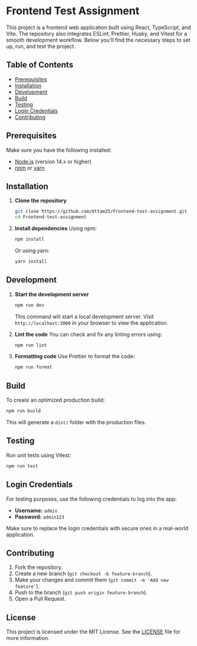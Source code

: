 
# Frontend Test Assignment

This project is a frontend web application built using React, TypeScript, and Vite. The repository also integrates ESLint, Prettier, Husky, and Vitest for a smooth development workflow. Below you'll find the necessary steps to set up, run, and test the project.

## Table of Contents
- [Prerequisites](#prerequisites)
- [Installation](#installation)
- [Development](#development)
- [Build](#build)
- [Testing](#testing)
- [Login Credentials](#login-credentials)
- [Contributing](#contributing)

## Prerequisites
Make sure you have the following installed:
- [Node.js](https://nodejs.org/) (version 14.x or higher)
- [npm](https://www.npmjs.com/) or [yarn](https://yarnpkg.com/)

## Installation

1. **Clone the repository**
   ```bash
   git clone https://github.com/Uttam25/Frontend-test-assignment.git
   cd Frontend-test-assignment
   ```

2. **Install dependencies**
   Using npm:
   ```bash
   npm install
   ```

   Or using yarn:
   ```bash
   yarn install
   ```

## Development

1. **Start the development server**
   ```bash
   npm run dev
   ```

   This command will start a local development server. Visit `http://localhost:3000` in your browser to view the application.

2. **Lint the code**
   You can check and fix any linting errors using:
   ```bash
   npm run lint
   ```

3. **Formatting code**
   Use Prettier to format the code:
   ```bash
   npm run format
   ```

## Build

To create an optimized production build:
```bash
npm run build
```

This will generate a `dist/` folder with the production files.

## Testing

Run unit tests using Vitest:
```bash
npm run test
```

## Login Credentials

For testing purposes, use the following credentials to log into the app:

- **Username:** `admin`
- **Password:** `admin123`

Make sure to replace the login credentials with secure ones in a real-world application.

## Contributing

1. Fork the repository.
2. Create a new branch (`git checkout -b feature-branch`).
3. Make your changes and commit them (`git commit -m 'Add new feature'`).
4. Push to the branch (`git push origin feature-branch`).
5. Open a Pull Request.

## License

This project is licensed under the MIT License. See the [LICENSE](LICENSE) file for more information.
